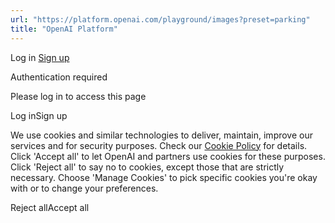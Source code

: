 ```yaml
---
url: "https://platform.openai.com/playground/images?preset=parking"
title: "OpenAI Platform"
---
```


Log in [Sign up](https://platform.openai.com/signup)

Authentication required

Please log in to access this page

Log inSign up

We use cookies and similar technologies to deliver, maintain, improve our services and for security purposes. Check our [Cookie Policy](https://openai.com/policies/cookie-policy) for details. Click 'Accept all' to let OpenAI and partners use cookies for these purposes. Click 'Reject all' to say no to cookies, except those that are strictly necessary. Choose 'Manage Cookies' to pick specific cookies you're okay with or to change your preferences.

Reject allAccept all